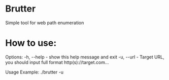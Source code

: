 # Brutter
Simple tool for web path enumeration

# How to use:

Options:
-h, --help - show this help message and exit
-u, --url -  Target URL, you should input full format http(s)://target.com...

 Usage Example:
./brutter -u <target url>

